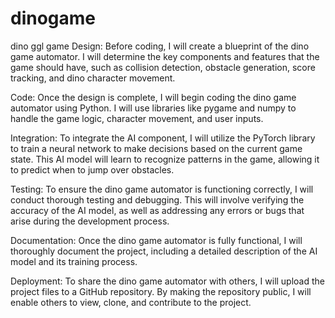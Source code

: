 # dinogame
dino ggl game
Design: Before coding, I will create a blueprint of the dino game automator. I will determine the key components and features that the game should have, such as collision detection, obstacle generation, score tracking, and dino character movement.

Code: Once the design is complete, I will begin coding the dino game automator using Python. I will use libraries like pygame and numpy to handle the game logic, character movement, and user inputs.

Integration: To integrate the AI component, I will utilize the PyTorch library to train a neural network to make decisions based on the current game state. This AI model will learn to recognize patterns in the game, allowing it to predict when to jump over obstacles.

Testing: To ensure the dino game automator is functioning correctly, I will conduct thorough testing and debugging. This will involve verifying the accuracy of the AI model, as well as addressing any errors or bugs that arise during the development process.

Documentation: Once the dino game automator is fully functional, I will thoroughly document the project, including a detailed description of the AI model and its training process.

Deployment: To share the dino game automator with others, I will upload the project files to a GitHub repository. By making the repository public, I will enable others to view, clone, and contribute to the project.
